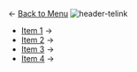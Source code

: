 ← [Back to Menu](https://telinkgithub.github.io/Telink/ "Menu")
![header-telink](https://i.imgur.com/5kRG6CF.jpg)

- [Item 1](https://telinkgithub.github.io/item-1/ "ESL") →
- [Item 2](https://telinkgithub.github.io/App-Specific/ "Mesh") →
- [Item 3](https://telinkgithub.github.io/App-Specific/ "Mouse") →
- [Item 4](https://telinkgithub.github.io/App-Specific/ "PC") →

